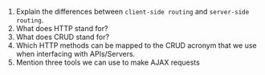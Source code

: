 1.  Explain the differences between `client-side routing` and `server-side routing`.
1.  What does HTTP stand for?
1.  What does CRUD stand for?
1.  Which HTTP methods can be mapped to the CRUD acronym that we use when interfacing with APIs/Servers.
1.  Mention three tools we can use to make AJAX requests





